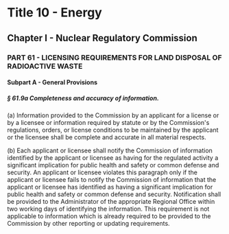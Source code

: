 
# Title 10 - Energy
## Chapter I - Nuclear Regulatory Commission
### PART 61 - LICENSING REQUIREMENTS FOR LAND DISPOSAL OF RADIOACTIVE WASTE
#### Subpart A - General Provisions
##### § 61.9a Completeness and accuracy of information.

(a) Information provided to the Commission by an applicant for a license or by a licensee or information required by statute or by the Commission's regulations, orders, or license conditions to be maintained by the applicant or the licensee shall be complete and accurate in all material respects.

(b) Each applicant or licensee shall notify the Commission of information identified by the applicant or licensee as having for the regulated activity a significant implication for public health and safety or common defense and security. An applicant or licensee violates this paragraph only if the applicant or licensee fails to notify the Commission of information that the applicant or licensee has identified as having a significant implication for public health and safety or common defense and security. Notification shall be provided to the Administrator of the appropriate Regional Office within two working days of identifying the information. This requirement is not applicable to information which is already required to be provided to the Commission by other reporting or updating requirements.
